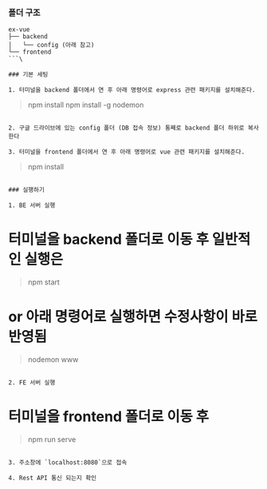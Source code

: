 ### 폴더 구조
```
ex-vue
├── backend
│   └── config (아래 참고)
└── frontend
```\

### 기본 세팅

1. 터미널을 backend 폴더에서 연 후 아래 명령어로 express 관련 패키지를 설치해준다.
```
> npm install
> npm install -g nodemon
```

2. 구글 드라이브에 있는 config 폴더 (DB 접속 정보) 통째로 backend 폴더 하위로 복사한다

3. 터미널을 frontend 폴더에서 연 후 아래 명령어로 vue 관련 패키지를 설치해준다.
```
> npm install
```

### 실행하기

1. BE 서버 실행
```
# 터미널을 backend 폴더로 이동 후 일반적인 실행은 
> npm start

# or 아래 명령어로 실행하면 수정사항이 바로 반영됨
> nodemon www
```

2. FE 서버 실행
```
# 터미널을 frontend 폴더로 이동 후
> npm run serve
```

3. 주소창에 `localhost:8080`으로 접속

4. Rest API 통신 되는지 확인